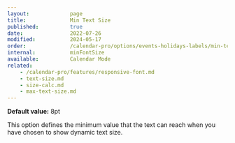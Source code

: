 ```yaml
---
layout:             page
title:              Min Text Size
published:          true
date:               2022-07-26
modified:           2024-05-17
order:              /calendar-pro/options/events-holidays-labels/min-text-size
internal:           minFontSize
available:          Calendar Mode
related:
    - /calendar-pro/features/responsive-font.md
    - text-size.md
    - size-calc.md
    - max-text-size.md
---
```

**Default value:** 8pt

This option defines the minimum value that the text can reach when you have chosen to show dynamic text size.

